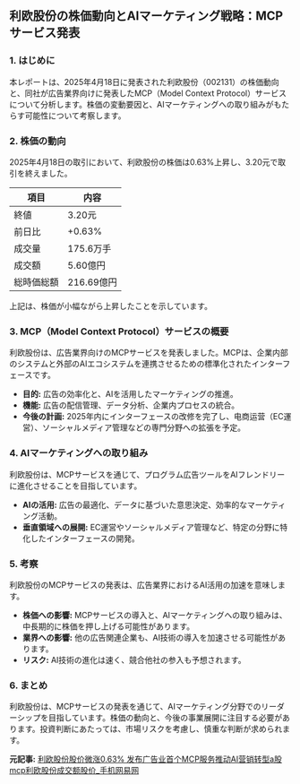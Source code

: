 ## 利欧股份の株価動向とAIマーケティング戦略：MCPサービス発表

### 1. はじめに

本レポートは、2025年4月18日に発表された利欧股份（002131）の株価動向と、同社が広告業界向けに発表したMCP（Model Context Protocol）サービスについて分析します。株価の変動要因と、AIマーケティングへの取り組みがもたらす可能性について考察します。

### 2. 株価の動向

2025年4月18日の取引において、利欧股份の株価は0.63%上昇し、3.20元で取引を終えました。

| 項目 | 内容 |
|---------------|--------------|
| 終値 | 3.20元 |
| 前日比 | +0.63% |
| 成交量 | 175.6万手 |
| 成交額 | 5.60億円 |
| 総時価総額 | 216.69億円 |

上記は、株価が小幅ながら上昇したことを示しています。

### 3. MCP（Model Context Protocol）サービスの概要

利欧股份は、広告業界向けのMCPサービスを発表しました。MCPは、企業内部のシステムと外部のAIエコシステムを連携させるための標準化されたインターフェースです。

* **目的:** 広告の効率化と、AIを活用したマーケティングの推進。
* **機能:** 広告の配信管理、データ分析、企業内プロセスの統合。
* **今後の計画:** 2025年内にインターフェースの改修を完了し、电商运营（EC運営）、ソーシャルメディア管理などの専門分野への拡張を予定。

### 4. AIマーケティングへの取り組み

利欧股份は、MCPサービスを通じて、プログラム広告ツールをAIフレンドリーに進化させることを目指しています。

* **AIの活用:** 広告の最適化、データに基づいた意思決定、効率的なマーケティング活動。
* **垂直領域への展開:** EC運営やソーシャルメディア管理など、特定の分野に特化したインターフェースの開発。

### 5. 考察

利欧股份のMCPサービスの発表は、広告業界におけるAI活用の加速を意味します。

* **株価への影響:** MCPサービスの導入と、AIマーケティングへの取り組みは、中長期的に株価を押し上げる可能性があります。
* **業界への影響:** 他の広告関連企業も、AI技術の導入を加速させる可能性があります。
* **リスク:** AI技術の進化は速く、競合他社の参入も予想されます。

### 6. まとめ

利欧股份は、MCPサービスの発表を通じて、AIマーケティング分野でのリーダーシップを目指しています。株価の動向と、今後の事業展開に注目する必要があります。投資判断にあたっては、市場リスクを考慮し、慎重な判断が求められます。


**元記事:** [利欧股份股价微涨0.63% 发布广告业首个MCP服务推动AI营销转型a股mcp利欧股份成交额股价_手机网易网](https://www.163.com/dy/article/JTEUECUK0519QIKK.html)